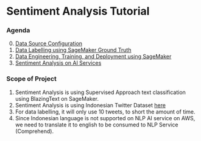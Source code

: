 # Sentiment Analysis Tutorial

### Agenda
0. [Data Source Configuration](docs/DataSource.md)
1. [Data Labelling using SageMaker Ground Truth](docs/DataLabelling.md)
2. [Data Engineering, Training, and Deployment using SageMaker](docs/DevelopmentSM.md)
3. [Sentiment Analysis on AI Services](docs/AIServices.md)

### Scope of Project
1. Sentiment Analysis is using Supervised Approach text classification using BlazingText on SageMaker.
2. Sentiment Analysis is using Indonesian Twitter Dataset [here](http://ridi.staff.ugm.ac.id/2019/03/06/indonesia-sentiment-analysis-dataset/)
3. For data labelling, it will only use 10 tweets, to short the amount of time.
4. Since Indonesian language is not supported on NLP AI service on AWS, we need to translate it to english to be consumed to NLP Service (Comprehend).